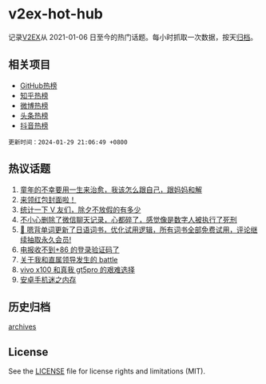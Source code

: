 # v2ex-hot-hub

 记录[V2EX](https://www.v2ex.com/)从 2021-01-06 日至今的热门话题。每小时抓取一次数据，按天[归档](archives)。
 
 ## 相关项目

- [GitHub热榜](https://github.com/lonnyzhang423/github-hot-hub)
- [知乎热榜](https://github.com/lonnyzhang423/zhihu-hot-hub)
- [微博热榜](https://github.com/lonnyzhang423/weibo-hot-hub)
- [头条热榜](https://github.com/lonnyzhang423/toutiao-hot-hub)
- [抖音热榜](https://github.com/lonnyzhang423/douyin-hot-hub)


 `更新时间：2024-01-29 21:06:49 +0800`

## 热议话题

1. [童年的不幸要用一生来治愈，我该怎么跟自己，跟妈妈和解](https://www.v2ex.com/t/1012337)
1. [来领红包封面啦！](https://www.v2ex.com/t/1012358)
1. [统计一下 V 友们，除夕不放假的有多少](https://www.v2ex.com/t/1012382)
1. [不小心删除了微信聊天记录，心都碎了，感觉像是数字人被执行了死刑](https://www.v2ex.com/t/1012451)
1. [🎁 嗯背单词更新了日语词书，优化试用逻辑，所有词书全部免费试用，评论继续抽取永久会员!](https://www.v2ex.com/t/1012360)
1. [电报收不到+86 的登录验证码了](https://www.v2ex.com/t/1012303)
1. [关于我和直属领导发生的 battle](https://www.v2ex.com/t/1012464)
1. [vivo x100 和真我 gt5pro 的艰难选择](https://www.v2ex.com/t/1012313)
1. [安卓手机迷之内存](https://www.v2ex.com/t/1012306)

## 历史归档

[archives](archives)

## License

See the [LICENSE](LICENSE) file for license rights and limitations (MIT).
